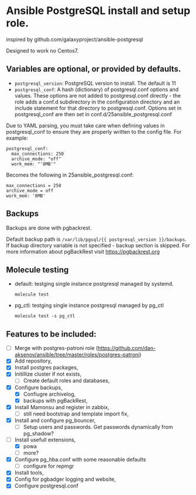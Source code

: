 # Ansible PostgreSQL install and setup role.
inspired by github.com/galaxyproject/ansible-postgresql

Designed to work no Centos7.

## Variables are optional, or provided by defaults.

* `postgresql_version`: PostgreSQL version to install. The default is 11
* `postgresql_conf`: A hash (dictionary) of postgresql.conf options and values. These options are not added to postgresql.conf directly - the role adds a conf.d subdirectory in the configuration directory and an include statement for that directory to postgresql.conf. Options set in postgresql_conf are then set in conf.d/25ansible_postgresql.conf

Due to YAML parsing, you must take care when defining values in postgresql_conf to ensure they are properly written to the config file. For example:
```
postgresql_conf:
  max_connections: 250
  archive_mode: "off"
  work_mem: "'8MB'"
```

Becomes the following in 25ansible_postgresql.conf:
```
max_connections = 250
archive_mode = off
work_mem: '8MB'
```

## Backups
Backups are done with pgbackrest.

Default backup path is `/var/lib/pgsql/{{ postgresql_version }}/backups`.
If backup directory variable is not specified - backup section is skipped.
For more information about pgBackRest visit https://pgbackrest.org

## Molecule testing
- default: testging single instance postgresql managed by systemd.

  ```molecule test```
- pg_ctl: testging single instance postgresql managed by pg_ctl

  ```molecule test -s pg_ctl```

## Features to be included:

- [ ] Merge with postgres-patroni role (https://github.com/dan-aksenov/ansible/tree/master/roles/postgres-patroni)
- [x] Add repository,
- [x] Install postgres packages,
- [x] Initillize cluster if not exists,
   - [ ] Create default roles and databases,
- [x] Configure backups,
   - [x] Confiugre archivelog,
   - [x] backups with pgBackRest,
- [x] Install Mamonsu and register in zabbix,
   - [ ] still need bootstrap and template import fix,
- [x] Install and configure pg_bouncer, 
   - [ ] Setup users and passwords. Get passwords dynamically from pg_shadow?
- [ ] Install usefull extensions,
   - [x] powa
   - [ ] more?
- [x] Configure pg_hba.conf with some reasonable defaults
   - [ ] configure for repmgr
- [x] Install tools,
- [x] Config for pgbadger logging and website,
- [x] Configure postgresql.conf